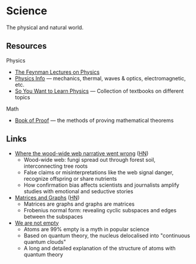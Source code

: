 # Science

The physical and natural world.

## Resources

Physics

- [The Feynman Lectures on Physics](https://www.feynmanlectures.caltech.edu/I_toc.html)
- [Physics Info](https://physics.info/) — mechanics, thermal, waves & optics,
  electromagnetic, etc.
- [So You Want to Learn Physics](https://www.susanrigetti.com/physics) —
  Collection of textbooks on different topics

Math

- [Book of Proof](https://www.people.vcu.edu/~rhammack/BookOfProof/) — the
  methods of proving mathematical theorems

## Links

- [Where the wood-wide web narrative went wrong](https://undark.org/2023/05/25/where-the-wood-wide-web-narrative-went-wrong/)
  ([HN](https://news.ycombinator.com/item?id=36183733))
  - Wood-wide web: fungi spread out through forest soil, interconnecting tree
    roots
  - False claims or misinterpretations like the web signal danger, recognize
    offspring or share nutrients
  - How confirmation bias affects scientists and journalists amplify studies
    with emotional and seductive stories
- [Matrices and Graphs](https://thepalindrome.org/p/matrices-and-graphs)
  ([HN](https://news.ycombinator.com/item?id=36734771))
  - Matrices are graphs and graphs are matrices
  - Frobenius normal form: revealing cyclic subspaces and edges between the
    subspaces
- [We are not empty](https://aeon.co/essays/why-the-empty-atom-picture-misunderstands-quantum-theory)
  - Atoms are 99% empty is a myth in popular science
  - Based on quantum theory, the nucleus delocalised into "continuous quantum
    clouds"
  - A long and detailed explanation of the structure of atoms with quantum
    theory
